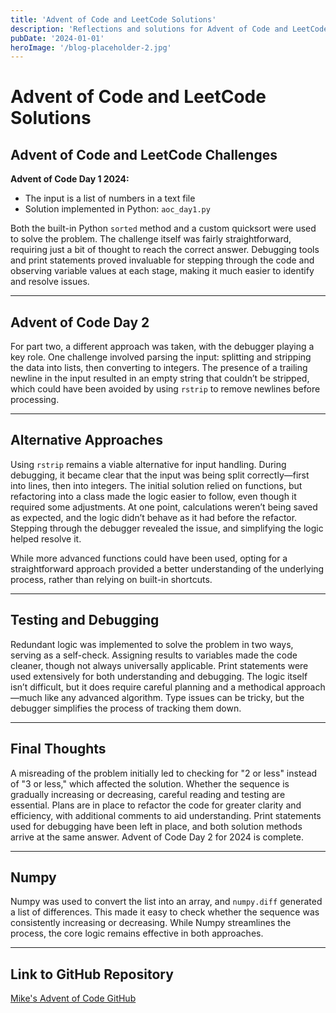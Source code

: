 ```yaml
---
title: 'Advent of Code and LeetCode Solutions'
description: 'Reflections and solutions for Advent of Code and LeetCode challenges, including debugging tips and code structure.'
pubDate: '2024-01-01'
heroImage: '/blog-placeholder-2.jpg'
---
```


# Advent of Code and LeetCode Solutions

## Advent of Code and LeetCode Challenges

**Advent of Code Day 1 2024:**  
- The input is a list of numbers in a text file  
- Solution implemented in Python: `aoc_day1.py`

Both the built-in Python `sorted` method and a custom quicksort were used to solve the problem. The challenge itself was fairly straightforward, requiring just a bit of thought to reach the correct answer. Debugging tools and print statements proved invaluable for stepping through the code and observing variable values at each stage, making it much easier to identify and resolve issues.

---

## Advent of Code Day 2

For part two, a different approach was taken, with the debugger playing a key role. One challenge involved parsing the input: splitting and stripping the data into lists, then converting to integers. The presence of a trailing newline in the input resulted in an empty string that couldn’t be stripped, which could have been avoided by using `rstrip` to remove newlines before processing.

---

## Alternative Approaches

Using `rstrip` remains a viable alternative for input handling. During debugging, it became clear that the input was being split correctly—first into lines, then into integers. The initial solution relied on functions, but refactoring into a class made the logic easier to follow, even though it required some adjustments. At one point, calculations weren’t being saved as expected, and the logic didn’t behave as it had before the refactor. Stepping through the debugger revealed the issue, and simplifying the logic helped resolve it.

While more advanced functions could have been used, opting for a straightforward approach provided a better understanding of the underlying process, rather than relying on built-in shortcuts.

---

## Testing and Debugging

Redundant logic was implemented to solve the problem in two ways, serving as a self-check. Assigning results to variables made the code cleaner, though not always universally applicable. Print statements were used extensively for both understanding and debugging. The logic itself isn’t difficult, but it does require careful planning and a methodical approach—much like any advanced algorithm. Type issues can be tricky, but the debugger simplifies the process of tracking them down.

---

## Final Thoughts

A misreading of the problem initially led to checking for "2 or less" instead of "3 or less," which affected the solution. Whether the sequence is gradually increasing or decreasing, careful reading and testing are essential. Plans are in place to refactor the code for greater clarity and efficiency, with additional comments to aid understanding. Print statements used for debugging have been left in place, and both solution methods arrive at the same answer. Advent of Code Day 2 for 2024 is complete.

---

## Numpy

Numpy was used to convert the list into an array, and `numpy.diff` generated a list of differences. This made it easy to check whether the sequence was consistently increasing or decreasing. While Numpy streamlines the process, the core logic remains effective in both approaches.

---

## Link to GitHub Repository

[Mike's Advent of Code GitHub](https://github.com/MikePfunk28/advent_of_code)
